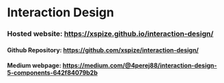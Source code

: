 # Interaction Design

### Hosted website: https://xspize.github.io/interaction-design/

#### Github Repository: https://github.com/xspize/interaction-design/

#### Medium webpage: https://medium.com/@4perej88/interaction-design-5-components-642f84079b2b
